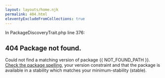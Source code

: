 ```yaml
---
layout: layouts/home.njk
permalink: 404.html
eleventyExcludeFromCollections: true
---
```


In PackageDiscoveryTrait.php line 376:

## 404 Package not found.

Could not find a matching version of package {{ NOT_FOUND_PATH }}. <a href="{{ '/' | url }}">Check the package spelling</a>, your version constraint and that the package is available in a stability which matches your minimum-stability (stable).

